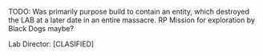 TODO: Was primarily purpose build to contain an entity, which destroyed the LAB at a later date in an entire massacre. RP Mission for exploration by Black Dogs maybe?

Lab Director: \[CLASIFIED]